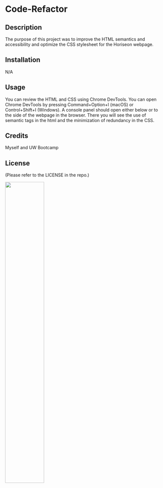 # Code-Refactor

## Description

The purpose of this project was to improve the HTML semantics and accessibility and optimize the CSS stylesheet for the Horiseon webpage.

## Installation

N/A

## Usage

You can review the HTML and CSS using Chrome DevTools. You can open Chrome DevTools by pressing Command+Option+I (macOS) or Control+Shift+I (Windows). A console panel should open either below or to the side of the webpage in the browser. There you will see the use of semantic tags in the html and the minimization of redundancy in the CSS. 

## Credits

Myself and UW Bootcamp

## License

(Please refer to the LICENSE in the repo.)

<img src="./assets/images/horiseon.png" width="50%" height="50%">
